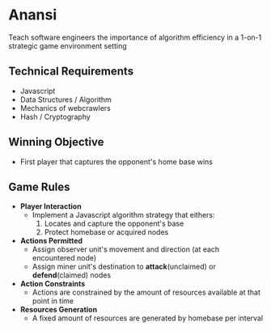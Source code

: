 # Anansi

Teach software engineers the importance of algorithm efficiency in a 1-on-1 strategic game environment setting
## Technical Requirements
 - Javascript
 - Data Structures / Algorithm
 - Mechanics of webcrawlers
 - Hash / Cryptography
## Winning Objective
- First player that captures the opponent's home base wins
## Game Rules
-   **Player Interaction**
    -   Implement a Javascript algorithm strategy that eithers:
        1. Locates and capture the opponent's base
        2. Protect homebase or acquired nodes
-   **Actions Permitted**
    - Assign observer unit's movement and direction (at each encountered node)
    - Assign miner unit's destination to **attack**(unclaimed) or **defend**(claimed) nodes
-   **Action Constraints**
    -   Actions are constrained by the amount of resources available at that point in time
-   **Resources Generation**
    -   A fixed amount of resources are generated by homebase per interval

